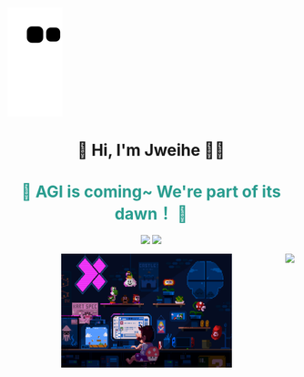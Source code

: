 ![](https://raw.githubusercontent.com/jweihe/jweihe/main/assets/github-contribution-grid-snake.svg)              
<h1 align="center">
    👋 Hi, I'm Jweihe 🧑‍💻
</h1>
<h1 align="center" style="color: #2a9d8f; font-weight: bold;">
    🌟 AGI is coming~ We're part of its dawn！ 🌅
</h1>


<p align="center">
<a title="Hits" target="_blank" href="https://github.com/jweihe/jweihe"><img src="https://hits.b3log.org/jweihe/jweihe.svg" ></a>
<a title="github" target="_blank" href="https://github.com/jweihe"><img src="https://img.shields.io/badge/dynamic/json?label=GitHub&suffix=%20followers&query=%24.data.totalSubs&url=https%3A%2F%2Fapi.spencerwoo.com%2Fsubstats%2F%3Fsource%3Dgithub%26queryKey%3Djweihe&labelColor=282c34&color=353940&logo=github&longCache=true" ></a>
</p>



<img align="right" src="https://github-readme-stats.vercel.app/api?username=jweihe&show_icons=true&icon_color=CE1D2D&text_color=718096&bg_color=ffffff&hide_title=true" />

<div align=center> <img width="300" height="200" src="https://github.com/jweihe/jweihe/blob/main/225813708-98b745f2-7d22-48cf-9150-083f1b00d6c9.gif"/> </div>
